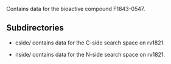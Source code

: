 Contains data for the bioactive compound F1843-0547.

## Subdirectories

- cside/ contains data for the C-side search space on rv1821.

- nside/ contains data for the N-side search space on rv1821.

